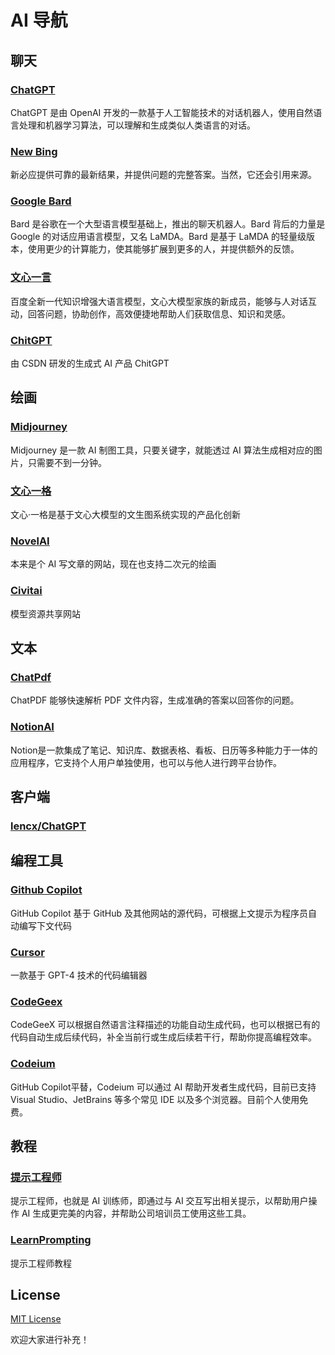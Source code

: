 # AI 导航

## 聊天

### [ChatGPT](https://chat.openai.com/)  
ChatGPT 是由 OpenAI 开发的一款基于人工智能技术的对话机器人，使用自然语言处理和机器学习算法，可以理解和生成类似人类语言的对话。
### [New Bing](https://www.bing.com/new)   
新必应提供可靠的最新结果，并提供问题的完整答案。当然，它还会引用来源。
### [Google Bard](https://bard.google.com/)   
Bard 是谷歌在一个大型语言模型基础上，推出的聊天机器人。Bard 背后的力量是 Google 的对话应用语言模型，又名 LaMDA。Bard 是基于 LaMDA 的轻量级版本，使用更少的计算能力，使其能够扩展到更多的人，并提供额外的反馈。
### [文心一言](https://yiyan.baidu.com/welcome)   
百度全新一代知识增强大语言模型，文心大模型家族的新成员，能够与人对话互动，回答问题，协助创作，高效便捷地帮助人们获取信息、知识和灵感。
### [ChitGPT](https://so.csdn.net/so/ask)
由 CSDN 研发的生成式 AI 产品 ChitGPT

## 绘画

### [Midjourney](https://www.midjourney.com/)   
Midjourney 是一款 AI 制图工具，只要关键字，就能透过 AI 算法生成相对应的图片，只需要不到一分钟。
### [文心一格](https://yige.baidu.com/)   
文心·一格是基于文心大模型的文生图系统实现的产品化创新
### [NovelAI](https://novelai.net/)
本来是个 AI 写文章的网站，现在也支持二次元的绘画
### [Civitai](https://civitai.com/)
模型资源共享网站

## 文本
### [ChatPdf](https://www.chatpdf.com/)   
ChatPDF 能够快速解析 PDF 文件内容，生成准确的答案以回答你的问题。
### [NotionAI](https://www.notion.so/product/ai)
Notion是一款集成了笔记、知识库、数据表格、看板、日历等多种能力于一体的应用程序，它支持个人用户单独使用，也可以与他人进行跨平台协作。

## 客户端
### [lencx/ChatGPT](https://github.com/lencx/ChatGPT)

## 编程工具
### [Github Copilot](https://github.com/features/copilot/)    
GitHub Copilot 基于 GitHub 及其他网站的源代码，可根据上文提示为程序员自动编写下文代码
### [Cursor](https://www.cursor.so/)   
一款基于 GPT-4 技术的代码编辑器
### [CodeGeex](https://codegeex.cn/)  
CodeGeeX 可以根据自然语言注释描述的功能自动生成代码，也可以根据已有的代码自动生成后续代码，补全当前行或生成后续若干行，帮助你提高编程效率。
### [Codeium](https://codeium.com/)
GitHub Copilot平替，Codeium 可以通过 AI 帮助开发者生成代码，目前已支持 Visual Studio、JetBrains 等多个常见 IDE 以及多个浏览器。目前个人使用免费。

## 教程
### [提示工程师](https://github.com/dair-ai/Prompt-Engineering-Guide)    
提示工程师，也就是 AI 训练师，即通过与 AI 交互写出相关提示，以帮助用户操作 AI 生成更完美的内容，并帮助公司培训员工使用这些工具。
### [LearnPrompting](https://learnprompting.org/zh-Hans/docs/intro)
提示工程师教程

## License

[MIT License](https://github.com/dabao-zhao/ai-nav/edit/main/LICENSE.md)

欢迎大家进行补充！
